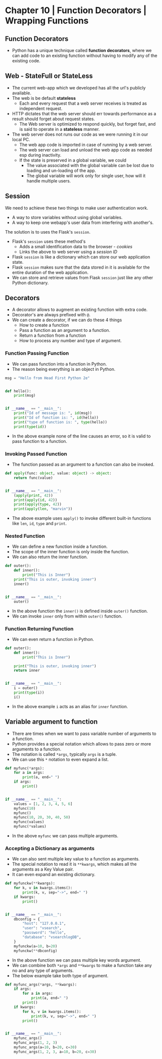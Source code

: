 # Chapter 10 | Function Decorators | Wrapping Functions #

## Function Decorators ##
* Python has a unique technique called **function decorators**, where we can add code to an existing function without having to modify any of the existing code.

## Web - StateFull or StateLess ##
* The current web-app which we developed has all the url's publicly available.
* The web is be default **stateless**
    * Each and every request that a web server receives is treated as independent request.
* HTTP dictates that the web server should err towards performance as a result should forget about request states.
    * The Web server is optimized to respond quickly, but forget fast, and is said to operate in a **stateless** manner.
* The web server does not runs our code as we were running it in our local PC.
    - The web app code is imported in case of running by a web server.
    - The web server can load and unload the web app code as needed esp during inactivity.
    - If the state is preserved in a global variable, we could 
        + The value associated with the global variable can be lost due to loading and un-loading of the app.
        + The global variable will work only for single user, how will it handle multiple users.


## Session ##
We need to achieve these two things to make user authentication work.
* A way to store variables without using global variables.
* A way to keep one webapp's user data from interfering with another's.

The solution is to uses the Flask's `session`.
* Flask's `session` uses these method's
    - Adds a small identification data to the browser - *cookies*
    - Links the above to web server using a *session ID*
* Flask `session` is like a dictionary which can store our web application state.
* Flask `session` makes sure that the data stored in it is available for the entire duration of the web application.
* We can store and retrieve values from Flask `session` just like any other Python dictionary.

## Decorators ##
* A decorator allows to augment an existing function with extra code.
* Decorator's are always prefixed with `@`.
* We can create a decorator, if we can do these 4 things
    - How to create a function
    - Pass a function as an argument to a function.
    - Return a function from a function
    - How to process any number and type of argument.

### Function Passing Function ###
* We can pass function into a function in Python.
* The reason being everything is an object in Python.

````python
msg = "Hello from Head First Python 2e"


def hello():
    print(msg)


if __name__ == "__main__":
    print("Id of message is: ", id(msg))
    print("Id of function is: ", id(hello))
    print("type of function is: ", type(hello))
    print(type(id))
````

* In the above example none of the line causes an error, so it is valid to pass function to a function.

### Invoking Passed Function ###
* The function passed as an argument to a function can also be invoked.

````python
def apply(func: object, value: object) -> object:
    return func(value)


if __name__ == "__main__":
    (apply(print, 42))
    print(apply(id, 42))
    print(apply(type, 42))
    print(apply(len, "marvin"))
````

* The above example uses `apply()` to invoke different built-in functions like `len`, `id`, `type` and `print`.

### Nested Function ###
* We can define a new function inside a function.
* The scope of the inner function is only inside the function.
* We can also return the inner function.

````python
def outer():
    def inner():
        print("This is Inner")
    print("This is outer, invoking inner")
    inner()


if __name__ == "__main__":
    outer()
````

* In the above function the `inner()` is defined inside `outer()` function.
* We can invoke `inner` only from within `outer()` function.

### Function Returning Function ###
* We can even return a function in Python.

````python
def outer():
    def inner():
        print("This is Inner")

    print("This is outer, invoking inner")
    return inner


if __name__ == "__main__":
    i = outer()
    print(type(i))
    i()
````

* In the above example `i` acts as an alias for `inner` function.


## Variable argument to function ##
* There are times when we want to pass variable number of arguments to a function.
* Python provides a special notation which allows to pass zero or more arguments to a function.
* The notation is called `*args`, typically `args` is a tuple.
* We can use this `*` notation to even expand a list.

````python
def myfunc(*args):
    for a in args:
        print(a, end=" ")
    if args:
        print()


if __name__ == "__main__":
    values = [1, 2, 3, 4, 5, 6]
    myfunc(10)
    myfunc()
    myfunc(10, 20, 30, 40, 50)
    myfunc(values)
    myfunc(*values)
````
* In the above `myfunc` we can pass multiple arguments.


### Accepting a Dictionary as arguments ###
* We can also sent multiple key value to a function as arguments.
* The special notation to read it is `**kwargs`, which makes all the arguments as a Key Value pair.
* It can even expand an existing dictionary.

````python
def myfunckw(**kwargs):
    for k, v in kwargs.items():
        print(k, v, sep="->", end=" ")
    if kwargs:
        print()


if __name__ == "__main__":
    dbconfig = {
        "host": "127.0.0.1",
        "user": "vsearch",
        "password": "hello",
        "database": "vsearchlogDB",
    }
    myfunckw(a=10, b=20)
    myfunckw(**dbconfig)
````
* In the above function we can pass multiple key words argument.
* We can combine both `*args` and `**kwargs` to make a function take any no and any type of arguments.
* The below example take both type of argument.

````python
def myfunc_args(*args, **kwargs):
    if args:
        for a in args:
            print(a, end=" ")
        print()
    if kwargs:
        for k, v in kwargs.items():
            print(k, v, sep="->", end=" ")
        print()


if __name__ == "__main__":
    myfunc_args()
    myfunc_args(1, 2, 3)
    myfunc_args(a=10, b=20, c=30)
    myfunc_args(1, 2, 3, a=10, b=20, c=30)
````







